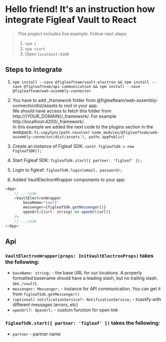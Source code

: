 # Hello friend! It's an instruction how integrate Figleaf Vault to React

> This project includes live example. Follow next steps:
> 1. `npm i`
> 2. `npm start`
> 3. Open `localhost:4200`

## Steps to integrate

1. `npm install --save @figleafteam/vault-electron && npm install --save @figleafteam/api-communication && npm install --save @figleafteam/web-assembly-connector`

2. You have to add _framework folder from @figleafteam/web-assembly-connector/dist/assets to root in your app. \
   We should have access to fetch this folder from http://{YOUR_DOMAIN}/_framework/. For example http://localhost:4200/_framework/. \
   In this example we added the next code to the plugins section in the webpack:
   `fs.copySync(path.resolve('node_modules/@figleafteam/web-assembly-connector/dist/assets'), paths.appPublic)`
   
3. Create an instance of Figleaf SDK: `const figleafSdk = new FigleafSDK();`

4. Start Figleaf SDK: `figleafSdk.start({ partner: 'figleaf' });`

5. Login to figleaf: `figleafSdk.login(email, password);`

6. Added VaultElectronWrapper components to your app:
```js
<App>
    // ...code
    <VaultElectronWrapper
        baseName="vault"
        messenger={figleafSdk.getMessenger()}
        openUrl={(url: string) => openUrl(url)}
    />
    // ...code
</App>
```

## Api

### `VaultElectronWrapper(props: InitVaultElectronProps)` takes the following:
- `baseName: string;` - the base URL for our locations. A properly formatted basename should have a leading slash, but no trailing slash. (ex. `/vault`).
- `messenger: Messenger;` - instance for API communication. You can get it from `figleafSdk.getMessenger()`
- `(optional) notificationService?: NotificationService;` - toastify with different messages (errors, etc)
- `openUrl?: OpenUrl;` - custom function for open link

### `figleafSdk.start({ partner: 'figleaf' })` takes the following:
- `partner` - partner name
